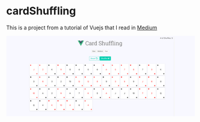 # cardShuffling
This is a project from a tutorial of Vuejs that I read in [Medium](https://medium.com/fullstackio/tutorial-shuffle-a-deck-of-cards-in-vue-js-b65da4c59b1)

![Capture of the card shuffling app](cardshuffling.png)
